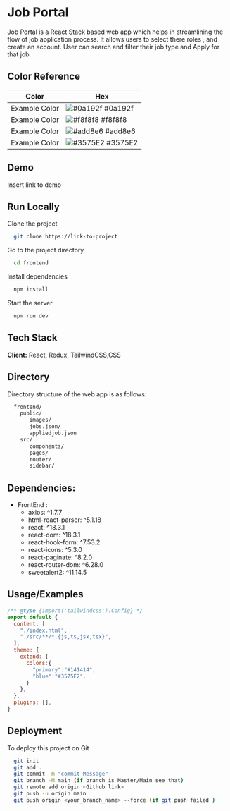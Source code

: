 # Job Portal

Job Portal is a React Stack based web app which helps in streamlining the flow of job application process. It allows users to select there roles , and create an account.
User can search and filter their job type and Apply for that job.


## Color Reference

| Color             | Hex                                                                |
| ----------------- | ------------------------------------------------------------------ |
| Example Color | ![#0a192f](https://via.placeholder.com/10/0a192f?text=+) #0a192f |
| Example Color | ![#f8f8f8](https://via.placeholder.com/10/f8f8f8?text=+) #f8f8f8 |
| Example Color | ![#add8e6](https://via.placeholder.com/10/add8e6?text=+) #add8e6 |
| Example Color | ![#3575E2](https://via.placeholder.com/10/3575e2?text=+) #3575E2 |


## Demo

Insert  link to demo


## Run Locally

Clone the project

```bash
  git clone https://link-to-project
```

Go to the project directory

```bash
  cd frontend
```

Install dependencies

```bash
  npm install
```

Start the server

```bash
  npm run dev
```


## Tech Stack

**Client:** React, Redux, TailwindCSS,CSS



## Directory
Directory structure of the web app is as follows:

```bash
  frontend/
    public/
       images/
       jobs.json/
       appliedjob.json
    src/
       components/
       pages/
       router/
       sidebar/
```
## Dependencies:

* FrontEnd :
  - axios: ^1.7.7
   - html-react-parser: ^5.1.18
   - react: ^18.3.1
   - react-dom: ^18.3.1
   - react-hook-form: ^7.53.2
   - react-icons: ^5.3.0
   - react-paginate: ^8.2.0
   - react-router-dom: ^6.28.0
   - sweetalert2: ^11.14.5
   


## Usage/Examples

```javascript
/** @type {import('tailwindcss').Config} */
export default {
  content: [
    "./index.html",
    "./src/**/*.{js,ts,jsx,tsx}",
  ],
  theme: {
    extend: {
      colors:{
        "primary":"#141414",
        "blue":"#3575E2",
      }
    },
  },
  plugins: [],
}
```


## Deployment

To deploy this project on Git

```bash
  git init
  git add .
  git commit -m "commit Message"
  git branch -M main (if branch is Master/Main see that)
  git remote add origin <Github link>
  git push -u origin main
  git push origin <your_branch_name> --force (if git push failed )
```
